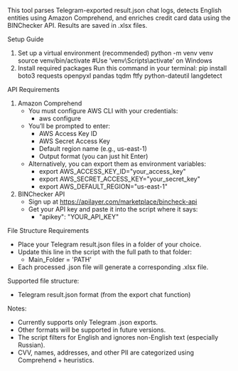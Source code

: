 This tool parses Telegram-exported result.json chat logs, detects English entities using Amazon Comprehend, and enriches credit card data using the BINChecker API. Results are saved in .xlsx files.

Setup Guide
1. Set up a virtual environment (recommended)
python -m venv venv
source venv/bin/activate   #Use ‘venv\Scripts\activate’ on Windows
2. Install required packages
Run this command in your terminal:
pip install boto3 requests openpyxl pandas tqdm ftfy python-dateutil langdetect

API Requirements
1.	Amazon Comprehend
	- You must configure AWS CLI with your credentials:
		- aws configure
	- You’ll be prompted to enter:
    	- AWS Access Key ID	
    	- AWS Secret Access Key
		- Default region name (e.g., us-east-1)
    	- Output format (you can just hit Enter)
	- Alternatively, you can export them as environment variables:
		- export AWS_ACCESS_KEY_ID="your_access_key"
		- export AWS_SECRET_ACCESS_KEY="your_secret_key"
		- export AWS_DEFAULT_REGION="us-east-1"
2.	BINChecker API
	- Sign up at https://apilayer.com/marketplace/bincheck-api
	- Get your API key and paste it into the script where it says:
		- "apikey": "YOUR_API_KEY"

File Structure Requirements
- Place your Telegram result.json files in a folder of your choice.
- Update this line in the script with the full path to that folder:
	- Main_Folder = 'PATH'
- Each processed .json file will generate a corresponding .xlsx file.

Supported file structure:
- Telegram result.json format (from the export chat function)

Notes:
- Currently supports only Telegram .json exports.
- Other formats will be supported in future versions.
- The script filters for English and ignores non-English text (especially Russian).
- CVV, names, addresses, and other PII are categorized using Comprehend + heuristics.

